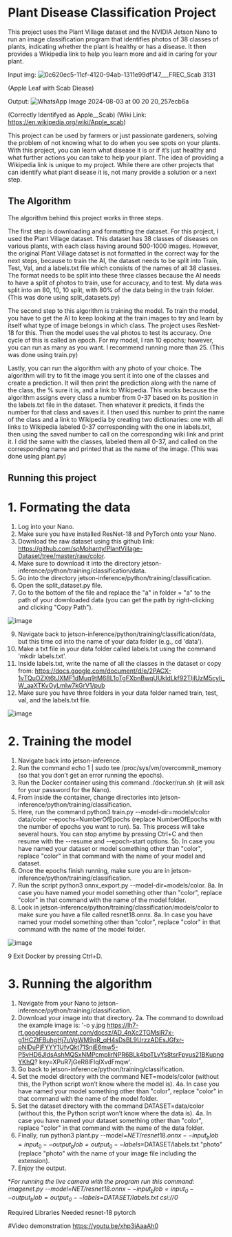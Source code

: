 # Plant Disease Classification Project

This project uses the Plant Village dataset and the NVIDIA Jetson Nano to run an image classification program that identifies photos of 38 classes of plants, indicating whether the plant is healthy or has a disease. It then provides a Wikipedia link to help you learn more and aid in caring for your plant.

Input img:
![0c620ec5-11cf-4120-94ab-1311e99df147___FREC_Scab 3131](https://github.com/user-attachments/assets/2546e04e-9033-4075-9ba5-be72e0d5d71d)

(Apple Leaf with Scab Diease)

Output:
![WhatsApp Image 2024-08-03 at 00 20 20_257ecb6a](https://github.com/user-attachments/assets/b83220a7-6c2b-4875-83ed-7a468df7eaa7)

(Correctly Identifyed as Apple__Scab)
(Wiki Link: https://en.wikipedia.org/wiki/Apple_scab)

This project can be used by farmers or just passionate gardeners, solving the problem of not knowing what to do when you see spots on your plants. With this project, you can learn what disease it is or if it’s just healthy and what further actions you can take to help your plant. The idea of providing a Wikipedia link is unique to my project. While there are other projects that can identify what plant disease it is, not many provide a solution or a next step.

## The Algorithm

The algorithm behind this project works in three steps.

The first step is downloading and formatting the dataset. For this project, I used the Plant Village dataset. This dataset has 38 classes of diseases on various plants, with each class having around 500-1000 images. However, the original Plant Village dataset is not formatted in the correct way for the next steps, because to train the AI, the dataset needs to be split into Train, Test, Val, and a labels.txt file which consists of the names of all 38 classes. The format needs to be split into these three classes because the AI needs to have a split of photos to train, use for accuracy, and to test. My data was split into an 80, 10, 10 split, with 80% of the data being in the train folder. (This was done using split_datasets.py)

The second step to this algorithm is training the model. To train the model, you have to get the AI to keep looking at the train images to try and learn by itself what type of image belongs in which class. The project uses ResNet-18 for this. Then the model uses the val photos to test its accuracy. One cycle of this is called an epoch. For my model, I ran 10 epochs; however, you can run as many as you want. I recommend running more than 25. (This was done using train.py)

Lastly, you can run the algorithm with any photo of your choice. The algorithm will try to fit the image you sent it into one of the classes and create a prediction. It will then print the prediction along with the name of the class, the % sure it is, and a link to Wikipedia. This works because the algorithm assigns every class a number from 0-37 based on its position in the labels.txt file in the dataset. Then whatever it predicts, it finds the number for that class and saves it. I then used this number to print the name of the class and a link to Wikipedia by creating two dictionaries: one with all links to Wikipedia labeled 0-37 corresponding with the one in labels.txt, then using the saved number to call on the corresponding wiki link and print it. I did the same with the classes, labeled them all 0-37, and called on the corresponding name and printed that as the name of the image. (This was done using plant.py)


## Running this project
# 1. Formating the data
1. Log into your Nano.
2. Make sure you have installed ResNet-18 and PyTorch onto your Nano.
3. Download the raw dataset using this github link: https://github.com/spMohanty/PlantVillage-Dataset/tree/master/raw/color.
4. Make sure to download it into the directory jetson-inference/python/training/classification/data.
5. Go into the directory jetson-inference/python/training/classification.
6. Open the split_dataset.py file.
7. Go to the bottom of the file and replace the "a" in folder = "a" to the path of your downloaded data (you can get the path by right-clicking and clicking "Copy Path").

![image](https://github.com/user-attachments/assets/8bb2d0e9-0981-4840-b8b6-1b0130d122cd)

9. Navigate back to jetson-inference/python/training/classification/data, but this time cd into the name of your data folder (e.g., cd 'data').
10. Make a txt file in your data folder called labels.txt using the command 'mkdir labels.txt'.
11. Inside labels.txt, write the name of all the classes in the dataset or copy from: https://docs.google.com/document/d/e/2PACX-1vTQuOZXt6tJXMF1dMuq9tM68L1oTgFXbnBwqUUkldLkf92TljIUzM5cyIj_W_aaXTKvOyLmIw7kGrV1/pub
12. Make sure you have three folders in your data folder named train, test, val, and the labels.txt file.

![image](https://github.com/user-attachments/assets/f89ab593-2da5-4f2f-a8c8-f96bf641bb0a)
# 2. Training the model
1. Navigate back into jetson-inference.
2. Run the command echo 1 | sudo tee /proc/sys/vm/overcommit_memory (so that you don’t get an error running the epochs).
3. Run the Docker container using this command ./docker/run.sh (it will ask for your password for the Nano).
4. From inside the container, change directories into jetson-inference/python/training/classification.
5. Here, run the command python3 train.py --model-dir=models/color data/color --epochs=NumberOfEpochs (replace NumberOfEpochs with the number of epochs you want to run).
  5a. This process will take several hours. You can stop anytime by pressing Ctrl+C and then resume with the --resume and --epoch-start options.
  5b. In case you have named your dataset or model something other than "color", replace "color" in that command with the name of your model and dataset.
6. Once the epochs finish running, make sure you are in jetson-inference/python/training/classification.
7. Run the script python3 onnx_export.py --model-dir=models/color.
   8a. In case you have named your model something other than "color", replace "color" in that command with the name of the model folder.
8.  Look in jetson-inference/python/training/classification/models/color to make sure you have a file called resnet18.onnx.
   8a. In case you have named your model something other than "color", replace "color" in that command with the name of the model folder.
    
![image](https://github.com/user-attachments/assets/b71684d7-029e-4499-ba07-e6f2a9a62a42)

9 Exit Docker by pressing Ctrl+D.
# 3. Running the algorithm
1. Navigate from your Nano to jetson-inference/python/training/classification.
2. Download your image into that directory.
   2a. The command to download the example image is: '-o y.jpg https://lh7-rt.googleusercontent.com/docsz/AD_4nXc2TGMslR7x-g1HCZtFBuhgHj7uVgWM9qR_qH4sDsBL9UrzzADEsJGfxr-pNlDuPjFYYY1UfvQkt71SnjE6mw5-P5vHD6JIdsAshMQSxNMPcmplirNPR6BLk4boTLvYs8tsrFpyus21BKupngYKhQ?  key=XPuR7jGeR8lFIqlXvdFmqw'.
3. Go back to jetson-inference/python/training/classification.
4. Set the model directory with the command NET=models/color (without this, the Python script won’t know where the model is).
  4a. In case you have named your model something other than "color", replace "color" in that command with the name of the model folder.
5. Set the dataset directory with the command DATASET=data/color (without this, the Python script won’t know where the data is).
  4a. In case you have named your dataset something other than "color", replace "color" in that command with the name of the data folder.
6. Finally, run python3 plant.py --model=$NET/resnet18.onnx --input_blob=input_0 --output_blob=output_0 --labels=$DATASET/labels.txt "photo" (replace "photo" with the name of your image file including the extension).
7. Enjoy the output.

**For running the live camera with the program run this command: imagenet.py --model=$NET/resnet18.onnx --input_blob=input_0 --output_blob=output_0 --labels=$DATASET/labels.txt csi://0*

Required Libraries Needed
resnet-18
pytorch


#Video demonstration
https://youtu.be/xhp3iAaaAh0
